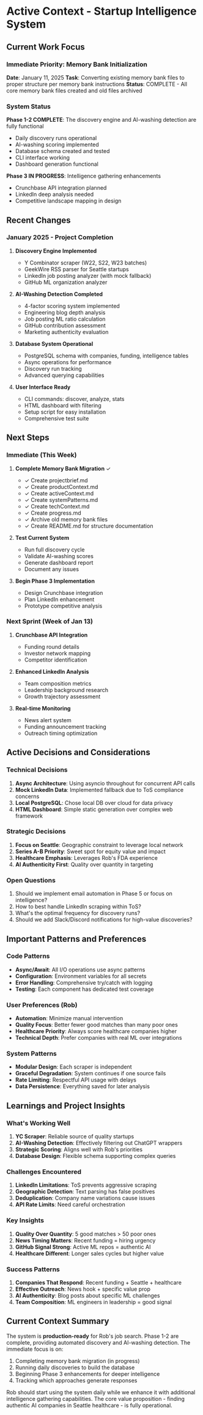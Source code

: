 # Active Context - Startup Intelligence System

## Current Work Focus

### Immediate Priority: Memory Bank Initialization
**Date**: January 11, 2025
**Task**: Converting existing memory bank files to proper structure per memory bank instructions
**Status**: COMPLETE - All core memory bank files created and old files archived

### System Status
**Phase 1-2 COMPLETE**: The discovery engine and AI-washing detection are fully functional
- Daily discovery runs operational
- AI-washing scoring implemented
- Database schema created and tested
- CLI interface working
- Dashboard generation functional

**Phase 3 IN PROGRESS**: Intelligence gathering enhancements
- Crunchbase API integration planned
- LinkedIn deep analysis needed
- Competitive landscape mapping in design

## Recent Changes

### January 2025 - Project Completion
1. **Discovery Engine Implemented**
   - Y Combinator scraper (W22, S22, W23 batches)
   - GeekWire RSS parser for Seattle startups
   - LinkedIn job posting analyzer (with mock fallback)
   - GitHub ML organization analyzer

2. **AI-Washing Detection Completed**
   - 4-factor scoring system implemented
   - Engineering blog depth analysis
   - Job posting ML ratio calculation
   - GitHub contribution assessment
   - Marketing authenticity evaluation

3. **Database System Operational**
   - PostgreSQL schema with companies, funding, intelligence tables
   - Async operations for performance
   - Discovery run tracking
   - Advanced querying capabilities

4. **User Interface Ready**
   - CLI commands: discover, analyze, stats
   - HTML dashboard with filtering
   - Setup script for easy installation
   - Comprehensive test suite

## Next Steps

### Immediate (This Week)
1. **Complete Memory Bank Migration** ✓
   - ✓ Create projectbrief.md
   - ✓ Create productContext.md
   - ✓ Create activeContext.md
   - ✓ Create systemPatterns.md
   - ✓ Create techContext.md
   - ✓ Create progress.md
   - ✓ Archive old memory bank files
   - ✓ Create README.md for structure documentation

2. **Test Current System**
   - Run full discovery cycle
   - Validate AI-washing scores
   - Generate dashboard report
   - Document any issues

3. **Begin Phase 3 Implementation**
   - Design Crunchbase integration
   - Plan LinkedIn enhancement
   - Prototype competitive analysis

### Next Sprint (Week of Jan 13)
1. **Crunchbase API Integration**
   - Funding round details
   - Investor network mapping
   - Competitor identification

2. **Enhanced LinkedIn Analysis**
   - Team composition metrics
   - Leadership background research
   - Growth trajectory assessment

3. **Real-time Monitoring**
   - News alert system
   - Funding announcement tracking
   - Outreach timing optimization

## Active Decisions and Considerations

### Technical Decisions
1. **Async Architecture**: Using asyncio throughout for concurrent API calls
2. **Mock LinkedIn Data**: Implemented fallback due to ToS compliance concerns
3. **Local PostgreSQL**: Chose local DB over cloud for data privacy
4. **HTML Dashboard**: Simple static generation over complex web framework

### Strategic Decisions
1. **Focus on Seattle**: Geographic constraint to leverage local network
2. **Series A-B Priority**: Sweet spot for equity value and impact
3. **Healthcare Emphasis**: Leverages Rob's FDA experience
4. **AI Authenticity First**: Quality over quantity in targeting

### Open Questions
1. Should we implement email automation in Phase 5 or focus on intelligence?
2. How to best handle LinkedIn scraping within ToS?
3. What's the optimal frequency for discovery runs?
4. Should we add Slack/Discord notifications for high-value discoveries?

## Important Patterns and Preferences

### Code Patterns
- **Async/Await**: All I/O operations use async patterns
- **Configuration**: Environment variables for all secrets
- **Error Handling**: Comprehensive try/catch with logging
- **Testing**: Each component has dedicated test coverage

### User Preferences (Rob)
- **Automation**: Minimize manual intervention
- **Quality Focus**: Better fewer good matches than many poor ones
- **Healthcare Priority**: Always score healthcare companies higher
- **Technical Depth**: Prefer companies with real ML over integrations

### System Patterns
- **Modular Design**: Each scraper is independent
- **Graceful Degradation**: System continues if one source fails
- **Rate Limiting**: Respectful API usage with delays
- **Data Persistence**: Everything saved for later analysis

## Learnings and Project Insights

### What's Working Well
1. **YC Scraper**: Reliable source of quality startups
2. **AI-Washing Detection**: Effectively filtering out ChatGPT wrappers
3. **Strategic Scoring**: Aligns well with Rob's priorities
4. **Database Design**: Flexible schema supporting complex queries

### Challenges Encountered
1. **LinkedIn Limitations**: ToS prevents aggressive scraping
2. **Geographic Detection**: Text parsing has false positives
3. **Deduplication**: Company name variations cause issues
4. **API Rate Limits**: Need careful orchestration

### Key Insights
1. **Quality Over Quantity**: 5 good matches > 50 poor ones
2. **News Timing Matters**: Recent funding = hiring urgency
3. **GitHub Signal Strong**: Active ML repos = authentic AI
4. **Healthcare Different**: Longer sales cycles but higher value

### Success Patterns
1. **Companies That Respond**: Recent funding + Seattle + healthcare
2. **Effective Outreach**: News hook + specific value prop
3. **AI Authenticity**: Blog posts about specific ML challenges
4. **Team Composition**: ML engineers in leadership = good signal

## Current Context Summary

The system is **production-ready** for Rob's job search. Phase 1-2 are complete, providing automated discovery and AI-washing detection. The immediate focus is on:

1. Completing memory bank migration (in progress)
2. Running daily discoveries to build the database
3. Beginning Phase 3 enhancements for deeper intelligence
4. Tracking which approaches generate responses

Rob should start using the system daily while we enhance it with additional intelligence gathering capabilities. The core value proposition - finding authentic AI companies in Seattle healthcare - is fully operational.
